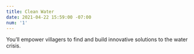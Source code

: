 ```yaml
---
title: Clean Water
date: 2021-04-22 15:59:00 -07:00
num: '1'
---
```


You’ll empower villagers to find and build innovative solutions to the water crisis.
